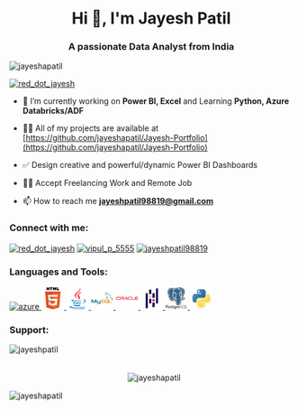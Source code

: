 <h1 align="center">Hi 👋, I'm Jayesh Patil</h1>
<h3 align="center">A passionate Data Analyst from India</h3>

<p align="left"> <img src="https://komarev.com/ghpvc/?username=jayeshapatil&label=Profile%20views&color=0e75b6&style=flat" alt="jayeshapatil" /> </p>

<p align="left"> <a href="https://twitter.com/red_dot_jayesh" target="blank"><img src="https://img.shields.io/twitter/follow/red_dot_jayesh?logo=twitter&style=for-the-badge" alt="red_dot_jayesh" /></a> </p>

- 🌱 I’m currently working on **Power BI, Excel** and Learning **Python, Azure Databricks/ADF**

- 👨‍💻 All of my projects are available at [https://github.com/jayeshapatil/Jayesh-Portfolio](https://github.com/jayeshapatil/Jayesh-Portfolio)

- ✅ Design creative and powerful/dynamic Power BI Dashboards 

- 👨‍💻 Accept Freelancing Work and Remote Job

- 📫 How to reach me **jayeshpatil98819@gmail.com**

<h3 align="left">Connect with me:</h3>
<p align="left">
<a href="https://twitter.com/red_dot_jayesh" target="blank"><img align="center" src="https://raw.githubusercontent.com/rahuldkjain/github-profile-readme-generator/master/src/images/icons/Social/twitter.svg" alt="red_dot_jayesh" height="30" width="40" /></a>
<a href="https://instagram.com/vipul_p_5555" target="blank"><img align="center" src="https://raw.githubusercontent.com/rahuldkjain/github-profile-readme-generator/master/src/images/icons/Social/instagram.svg" alt="vipul_p_5555" height="30" width="40" /></a>
<a href="https://www.hackerrank.com/jayeshpatil98819" target="blank"><img align="center" src="https://raw.githubusercontent.com/rahuldkjain/github-profile-readme-generator/master/src/images/icons/Social/hackerrank.svg" alt="jayeshpatil98819" height="30" width="40" /></a>
</p>

<h3 align="left">Languages and Tools:</h3>
<p align="left"> <a href="https://azure.microsoft.com/en-in/" target="_blank" rel="noreferrer"> <img src="https://www.vectorlogo.zone/logos/microsoft_azure/microsoft_azure-icon.svg" alt="azure" width="40" height="40"/> </a> <a href="https://www.w3.org/html/" target="_blank" rel="noreferrer"> <img src="https://raw.githubusercontent.com/devicons/devicon/master/icons/html5/html5-original-wordmark.svg" alt="html5" width="40" height="40"/> </a> <a href="https://www.java.com" target="_blank" rel="noreferrer"> <img src="https://raw.githubusercontent.com/devicons/devicon/master/icons/java/java-original.svg" alt="java" width="40" height="40"/> </a> <a href="https://www.mysql.com/" target="_blank" rel="noreferrer"> <img src="https://raw.githubusercontent.com/devicons/devicon/master/icons/mysql/mysql-original-wordmark.svg" alt="mysql" width="40" height="40"/> </a> <a href="https://www.oracle.com/" target="_blank" rel="noreferrer"> <img src="https://raw.githubusercontent.com/devicons/devicon/master/icons/oracle/oracle-original.svg" alt="oracle" width="40" height="40"/> </a> <a href="https://pandas.pydata.org/" target="_blank" rel="noreferrer"> <img src="https://raw.githubusercontent.com/devicons/devicon/2ae2a900d2f041da66e950e4d48052658d850630/icons/pandas/pandas-original.svg" alt="pandas" width="40" height="40"/> </a> <a href="https://www.postgresql.org" target="_blank" rel="noreferrer"> <img src="https://raw.githubusercontent.com/devicons/devicon/master/icons/postgresql/postgresql-original-wordmark.svg" alt="postgresql" width="40" height="40"/> </a> <a href="https://www.python.org" target="_blank" rel="noreferrer"> <img src="https://raw.githubusercontent.com/devicons/devicon/master/icons/python/python-original.svg" alt="python" width="40" height="40"/> </a> </p>

<h3 align="left">Support:</h3>
<p><a href="https://www.buymeacoffee.com/jayeshpatil"> <img align="left" src="https://cdn.buymeacoffee.com/buttons/v2/default-yellow.png" height="50" width="210" alt="jayeshpatil" /></a></p><br><br>

<p><img align="center" src="https://github-readme-stats.vercel.app/api/top-langs?username=jayeshapatil&show_icons=true&locale=en&layout=compact" alt="jayeshapatil" /></p>

<p><img align="center" src="https://github-readme-streak-stats.herokuapp.com/?user=jayeshapatil&" alt="jayeshapatil" /></p>
